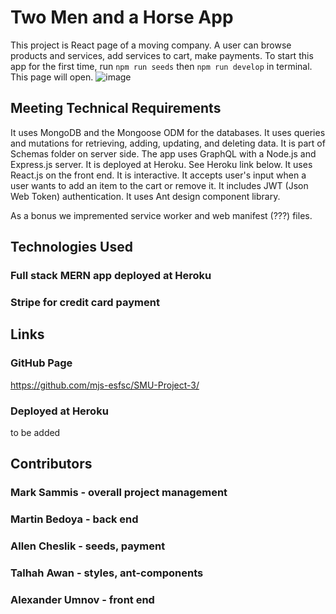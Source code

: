 # Two Men and a Horse App

This project is React page of a moving company. A user can browse products and services, add services to cart, make payments. To start this app for the first time, run `npm run seeds` then `npm run develop` in terminal. This page will open. ![image](https://user-images.githubusercontent.com/88174852/151672693-e3fe57ed-9308-41e6-a88e-0e302fbd6570.png)


## Meeting Technical Requirements
It uses MongoDB and the Mongoose ODM for the databases. It uses queries and mutations for retrieving, adding, updating, and deleting data. It is part of Schemas folder on server side. The app uses GraphQL with a Node.js and Express.js server. It is deployed at Heroku. See Heroku link below. It uses React.js on the front end. It is interactive. It accepts user's input when a user wants to add an item to the cart or remove it. It includes JWT (Json Web Token) authentication. It uses Ant design component library. 

As a bonus we impremented service worker and web manifest (???) files. 

## Technologies Used
### Full stack MERN app deployed at Heroku
### Stripe for credit card payment

## Links
### GitHub Page
https://github.com/mjs-esfsc/SMU-Project-3/
### Deployed at Heroku
to be added

## Contributors 
### Mark Sammis - overall project management
### Martin Bedoya - back end
### Allen Cheslik - seeds, payment
### Talhah Awan - styles, ant-components
### Alexander Umnov - front end
